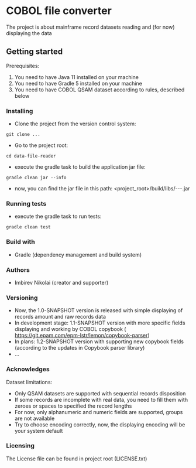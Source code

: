# COBOL file converter

The project is about mainframe record datasets reading and (for now) displaying the data

## Getting started

Prerequisites:

1. You need to have Java 11 installed on your machine
2. You need to have Gradle 5 installed on your machine
3. You need to have COBOL QSAM dataset according to rules, described below

### Installing

- Clone the project from the version control system:

`git clone ...`

- Go to the project root:

`cd data-file-reader`

- execute the gradle task to build the application jar file:

`gradle clean jar --info`

- now, you can find the jar file in this path: <project_root>/build/libs/---.jar

### Running tests

- execute the gradle task to run tests:

`gradle clean test` 

### Build with

- Gradle (dependency management and build system)

### Authors

- Imbirev Nikolai (creator and supporter)

### Versioning

- Now, the 1.0-SNAPSHOT version is released with simple displaying of records amount and raw records data
- In development stage: 1.1-SNAPSHOT version with more specific fields displaying and working by COBOL copybook (
https://git.epam.com/epm-lstr/lemon/copybook-parser)
- In plans: 1.2-SNAPSHOT version with supporting new copybook fields (according to the
updates in Copybook parser library)
- ...

### Acknowledges

Dataset limitations:

- Only QSAM datasets are supported with sequential records disposition
- If some records are incomplete with real data, you need to fill them with zeroes or spaces to specified the record lengths
- For now, only alphanumeric and numeric fields are supported, groups are not available
- Try to choose encoding correctly, now, the displaying encoding will be your system default

### Licensing

The License file can be found in project root (LICENSE.txt)